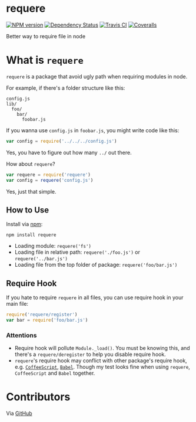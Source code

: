 # requere

[![NPM version][npm-image]][npm-url] [![Dependency Status][daviddm-image]][daviddm-url] [![Travis CI][travis-image]][travis-url] [![Coveralls][coveralls-image]][coveralls-url]

Better way to require file in node

# What is `requere`

`requere` is a package that avoid ugly path when requiring modules in node.

For example, if there's a folder structure like this:

```
config.js
lib/
  foo/
    bar/
      foobar.js
```

If you wanna use `config.js` in `foobar.js`, you might write code like this:

```js
var config = require('../../../config.js')
```

Yes, you have to figure out how many `../` out there.

How about `requere`?

```js
var requere = require('requere')
var config = requere('config.js')
```

Yes, just that simple.

## How to Use

Install via [npm](https://www.npmjs.com/):

```
npm install requere
```

- Loading module: `requere('fs')`
- Loading file in relative path: `requere('./foo.js')` or `requere('../bar.js')`
- Loading file from the top folder of package: `requere('foo/bar.js')`

## Require Hook

If you hate to require `requere` in all files, you can use require hook in your main file:

```js
require('requere/register')
var bar = require('foo/bar.js')
```

### Attentions

- Require hook will pollute `Module._load()`. You must be knowing this, and there's a `requere/deregister` to help you disable require hook.
- `requere`'s require hook may conflict with other package's require hook, e.g. [`CoffeeScript`](http://coffeescript.org/), [`Babel`](https://babeljs.io/). Though my test looks fine when using `requere`, `CoffeeScript` and `Babel` together.

# Contributors

Via [GitHub](https://github.com/chrisyip/requere/graphs/contributors)

[npm-url]: https://npmjs.org/package/requere
[npm-image]: http://img.shields.io/npm/v/requere.svg?style=flat-square
[daviddm-url]: https://david-dm.org/chrisyip/requere
[daviddm-image]: http://img.shields.io/david/chrisyip/requere.svg?style=flat-square
[travis-url]: https://travis-ci.org/chrisyip/requere
[travis-image]: http://img.shields.io/travis/chrisyip/requere.svg?style=flat-square
[coveralls-url]: https://coveralls.io/r/chrisyip/requere
[coveralls-image]: http://img.shields.io/coveralls/chrisyip/requere.svg?style=flat-square
